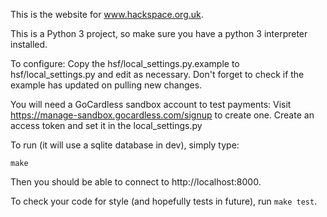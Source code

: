 This is the website for www.hackspace.org.uk.

This is a Python 3 project, so make sure you have a python 3
interpreter installed.

To configure: Copy the hsf/local_settings.py.example to
hsf/local_settings.py and edit as necessary. Don't forget to check if
the example has updated on pulling new changes.

You will need a GoCardless sandbox account to test payments: Visit
https://manage-sandbox.gocardless.com/signup to create one. Create an
access token and set it in the local_settings.py

To run (it will use a sqlite database in dev), simply type:

    make

Then you should be able to connect to http://localhost:8000.

To check your code for style (and hopefully tests in future), run `make
test`.
